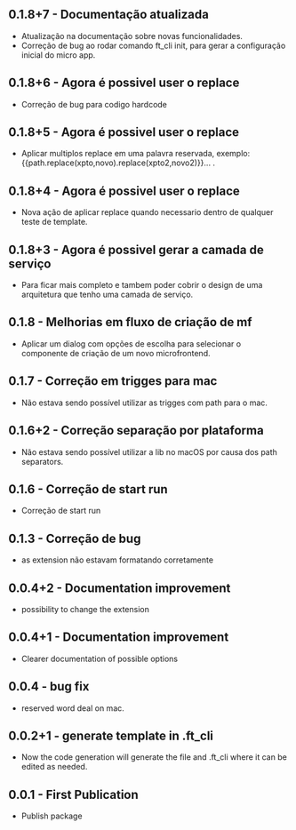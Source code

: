 ## 0.1.8+7 - Documentação atualizada
- Atualização na documentação sobre novas funcionalidades.
- Correção de bug ao rodar comando ft_cli init, para gerar a configuração inicial do micro app.

## 0.1.8+6 - Agora é possivel user o replace
- Correção de bug para codigo hardcode

## 0.1.8+5 - Agora é possivel user o replace
- Aplicar multiplos replace em uma palavra reservada, exemplo:
{{path.replace(xpto,novo).replace(xpto2,novo2)}}... .

## 0.1.8+4 - Agora é possivel user o replace
- Nova ação de aplicar replace quando necessario dentro de qualquer teste de template.

## 0.1.8+3 - Agora é possivel gerar a camada de serviço
- Para ficar mais completo e tambem poder cobrir o design de uma arquitetura que tenho uma camada de serviço.

## 0.1.8 - Melhorias em fluxo de criação de mf
- Aplicar um dialog com opções de escolha para selecionar o componente de criação de um novo microfrontend.

## 0.1.7 - Correção em trigges para mac
- Não estava sendo possível utilizar as trigges com path para o mac.

## 0.1.6+2 - Correção separação por plataforma
- Não estava sendo possível utilizar a lib no macOS por causa dos path separators.

## 0.1.6 - Correção de start run
- Correção de start run

## 0.1.3 - Correção de bug
- as extension não estavam formatando corretamente

## 0.0.4+2 - Documentation improvement
- possibility to change the extension

## 0.0.4+1 - Documentation improvement
- Clearer documentation of possible options

## 0.0.4 - bug fix
- reserved word deal on mac.

## 0.0.2+1 - generate template in .ft_cli
-   Now the code generation will generate the file and .ft_cli where it can be edited as needed.

## 0.0.1 - First Publication
- Publish package 
